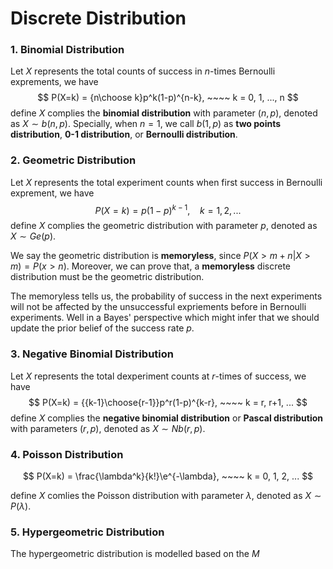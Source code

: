 # Discrete Distribution

$$
\newcommand{\e}{\text{e}}
$$



### 1. Binomial Distribution

Let $X$ represents the total counts of success in $n$-times Bernoulli exprements, we have
$$
P(X=k) = {n\choose k}p^k(1-p)^{n-k}, ~~~~ k = 0, 1, ..., n
$$
define $X$ complies the **binomial distribution** with parameter $(n, p)$, denoted as $X\sim b(n, p)$. Specially, when $n=1$, we call $b(1, p)$ as **two points distribution**, **0-1 distribution**, or **Bernoulli distribution**.





### 2. Geometric Distribution

Let $X$ represents the total experiment counts when first success in Bernoulli exprement, we have
$$
P(X=k) = p(1-p)^{k-1}, ~~~~k = 1, 2, ...
$$
define $X$ complies the geometric distribution with parameter $p$, denoted as $X\sim Ge(p)$.

We say the geometric distribution is **memoryless**, since $P(X>m+n|X>m) = P(x>n)$. Moreover, we can prove that, a **memoryless** discrete distribution must be the geometric distribution.

The memoryless tells us, the probability of success in the next experiments will not be affected by the unsuccessful expriements before in Bernoulli experiments. Well in a Bayes' perspective which might infer that we should update the prior belief of the success rate $p$.



### 3. Negative Binomial Distribution

Let $X$ represents the total dexperiment counts at $r$-times of success, we have
$$
P(X=k) = {{k-1}\choose{r-1}}p^r(1-p)^{k-r}, ~~~~ k = r, r+1, ...
$$
define $X$ complies the **negative binomial distribution** or **Pascal distribution** with parameters $(r, p)$, denoted as $X\sim Nb(r, p)$.



### 4. Poisson Distribution

$$
P(X=k) = \frac{\lambda^k}{k!}\e^{-\lambda}, ~~~~ k = 0, 1, 2, ...
$$

define $X$ comlies the Poisson distribution with parameter $\lambda$, denoted as $X\sim P(\lambda)$.



### 5. Hypergeometric Distribution

The hypergeometric distribution is modelled based on the $M$ 
